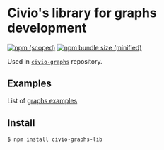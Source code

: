 # Civio's library for graphs development

[![npm (scoped)](https://img.shields.io/npm/v/civio-graphs-lib.svg)](https://www.npmjs.com/package/civio-graphs-lib)
[![npm bundle size (minified)](https://img.shields.io/bundlephobia/min/civio-graphs-lib.svg)](https://www.npmjs.com/package/civio-graphs-lib)

Used in [`civio-graphs`](https://github.com/civio/civio-graphs) repository.

## Examples

List of [graphs examples](https://graphs.civio.es/examples/dist/)


## Install

```
$ npm install civio-graphs-lib
```

